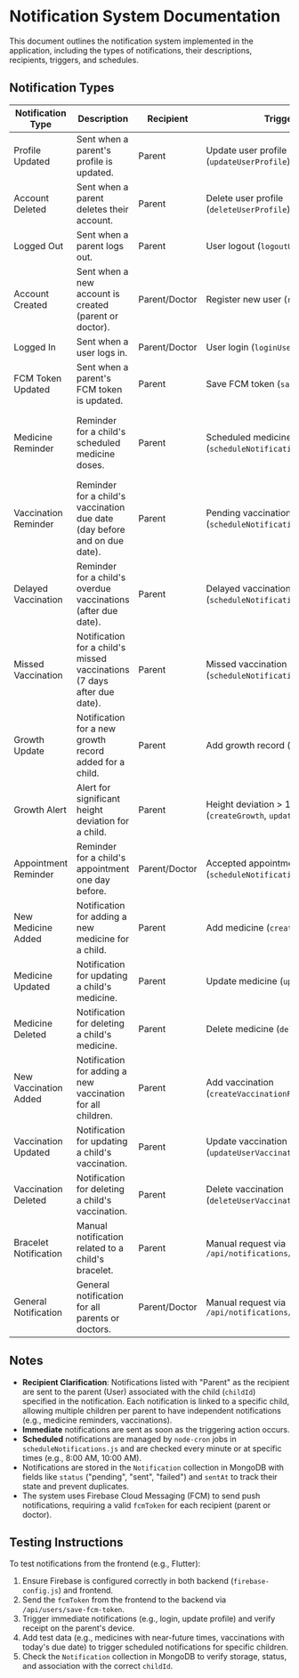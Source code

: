 # Notification System Documentation

This document outlines the notification system implemented in the application, including the types of notifications, their descriptions, recipients, triggers, and schedules.

## Notification Types

| **Notification Type**         | **Description**                                                                 | **Recipient**     | **Trigger**                                              | **Timing**                          |
|-------------------------------|---------------------------------------------------------------------------------|-------------------|----------------------------------------------------------|-------------------------------------|
| Profile Updated               | Sent when a parent's profile is updated.                                       | Parent            | Update user profile (`updateUserProfile`)                | Immediate                           |
| Account Deleted               | Sent when a parent deletes their account.                                     | Parent            | Delete user profile (`deleteUserProfile`)                | Immediate                           |
| Logged Out                    | Sent when a parent logs out.                                                  | Parent            | User logout (`logoutUser`)                               | Immediate                           |
| Account Created               | Sent when a new account is created (parent or doctor).                        | Parent/Doctor     | Register new user (`registerUser`)                       | Immediate                           |
| Logged In                     | Sent when a user logs in.                                                     | Parent/Doctor     | User login (`loginUser`)                                 | Immediate                           |
| FCM Token Updated             | Sent when a parent's FCM token is updated.                                    | Parent            | Save FCM token (`saveFcmToken`)                          | Immediate                           |
| Medicine Reminder             | Reminder for a child's scheduled medicine doses.                              | Parent            | Scheduled medicine time (`scheduleNotifications`)         | Every minute (±5 minutes of dose time) |
| Vaccination Reminder          | Reminder for a child's vaccination due date (day before and on due date).     | Parent            | Pending vaccination (`scheduleNotifications`)             | 8:00 AM                             |
| Delayed Vaccination           | Reminder for a child's overdue vaccinations (after due date).                 | Parent            | Delayed vaccination (`scheduleNotifications`)             | 8:00 AM                             |
| Missed Vaccination            | Notification for a child's missed vaccinations (7 days after due date).       | Parent            | Missed vaccination (`scheduleNotifications`)              | 8:00 AM                             |
| Growth Update                 | Notification for a new growth record added for a child.                       | Parent            | Add growth record (`createGrowth`)                       | 10:00 AM                            |
| Growth Alert                  | Alert for significant height deviation for a child.                           | Parent            | Height deviation > 10 cm (`createGrowth`, `updateGrowth`) | Immediate                           |
| Appointment Reminder          | Reminder for a child's appointment one day before.                            | Parent/Doctor     | Accepted appointment for next day (`scheduleNotifications`) | 8:00 AM                             |
| New Medicine Added            | Notification for adding a new medicine for a child.                           | Parent            | Add medicine (`createMedicine`)                          | Immediate                           |
| Medicine Updated              | Notification for updating a child's medicine.                                 | Parent            | Update medicine (`updateMedicine`)                       | Immediate                           |
| Medicine Deleted              | Notification for deleting a child's medicine.                                 | Parent            | Delete medicine (`deleteMedicine`)                       | Immediate                           |
| New Vaccination Added         | Notification for adding a new vaccination for all children.                   | Parent            | Add vaccination (`createVaccinationForAllChildren`)       | Immediate                           |
| Vaccination Updated           | Notification for updating a child's vaccination.                              | Parent            | Update vaccination (`updateUserVaccination`)             | Immediate                           |
| Vaccination Deleted           | Notification for deleting a child's vaccination.                              | Parent            | Delete vaccination (`deleteUserVaccination`)             | Immediate                           |
| Bracelet Notification         | Manual notification related to a child's bracelet.                            | Parent            | Manual request via `/api/notifications/bracelet`         | Immediate                           |
| General Notification          | General notification for all parents or doctors.                              | Parent/Doctor     | Manual request via `/api/notifications/send-general`     | Immediate                           |

## Notes
- **Recipient Clarification**: Notifications listed with "Parent" as the recipient are sent to the parent (User) associated with the child (`childId`) specified in the notification. Each notification is linked to a specific child, allowing multiple children per parent to have independent notifications (e.g., medicine reminders, vaccinations).
- **Immediate** notifications are sent as soon as the triggering action occurs.
- **Scheduled** notifications are managed by `node-cron` jobs in `scheduleNotifications.js` and are checked every minute or at specific times (e.g., 8:00 AM, 10:00 AM).
- Notifications are stored in the `Notification` collection in MongoDB with fields like `status` ("pending", "sent", "failed") and `sentAt` to track their state and prevent duplicates.
- The system uses Firebase Cloud Messaging (FCM) to send push notifications, requiring a valid `fcmToken` for each recipient (parent or doctor).

## Testing Instructions
To test notifications from the frontend (e.g., Flutter):
1. Ensure Firebase is configured correctly in both backend (`firebase-config.js`) and frontend.
2. Send the `fcmToken` from the frontend to the backend via `/api/users/save-fcm-token`.
3. Trigger immediate notifications (e.g., login, update profile) and verify receipt on the parent's device.
4. Add test data (e.g., medicines with near-future times, vaccinations with today's due date) to trigger scheduled notifications for specific children.
5. Check the `Notification` collection in MongoDB to verify storage, status, and association with the correct `childId`.